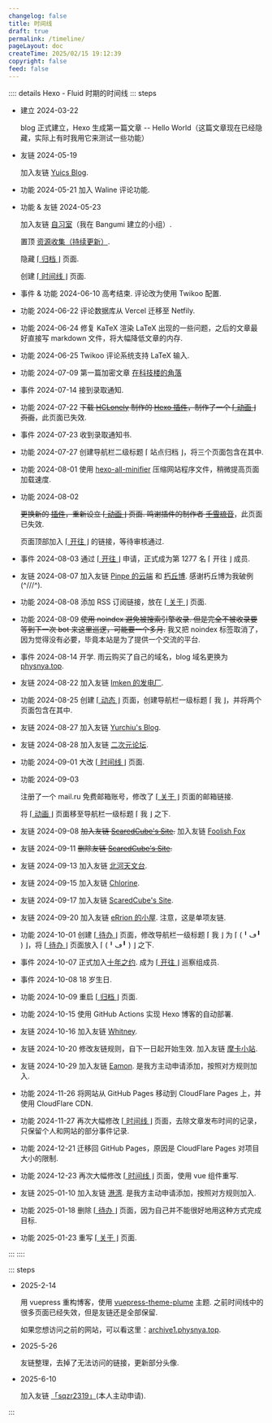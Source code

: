 ```yaml
---
changelog: false
title: 时间线
draft: true
permalink: /timeline/
pageLayout: doc
createTime: 2025/02/15 19:12:39
copyright: false
feed: false
---
```


:::: details Hexo - Fluid 时期的时间线
::: steps

- 建立 2024-03-22

  blog 正式建立，Hexo 生成第一篇文章 -- Hello World（这篇文章现在已经隐藏，实际上有时我用它来测试一些功能）

- 友链 2024-05-19

  加入友链 [Yuics Blog](https://arckive.cn/).

- 功能 2024-05-21
  加入 Waline 评论功能.
- 功能 & 友链 2024-05-23

  加入友链 [自习室](https://bgm.tv/group/zixi)（我在 Bangumi 建立的小组）.

  置顶 [资源收集（持续更新）](/posts/bnw31l0t/).

  隐藏 [⌈ 归档 ⌋](/blog/archives/) 页面.

  创建 [⌈ 时间线 ⌋](/timeline/) 页面.

- 事件 & 功能 2024-06-10
  高考结束.
  评论改为使用 Twikoo 配置.
- 功能 2024-06-22
  评论数据库从 Vercel 迁移至 Netfily.
- 功能 2024-06-24
  修复 KaTeX 渲染 LaTeX 出现的一些问题，之后的文章最好直接写 markdown 文件，将大幅降低文章的内存.
- 功能 2024-06-25
  Twikoo 评论系统支持 LaTeX 输入.
- 功能 2024-07-09
  第一篇加密文章 [在科技楼的角落](/posts/3lags7s9/)
- 事件 2024-07-14
  接到录取通知.
- 功能 2024-07-22
  <s>下载 [HCLonely](https://blog.hclonely.com/) 制作的 [Hexo 插件](https://github.com/HCLonely/hexo-bilibili-bangumi)，制作了一个 [⌈ 动画 ⌋](/bangumi/) 页面</s>，此页面已失效.
- 事件 2024-07-23
  收到录取通知书.
- 功能 2024-07-27
  创建导航栏二级标题 ⌈ 站点归档 ⌋，将三个页面包含在其中.
- 功能 2024-08-01
  使用 [hexo-all-minifier](https://github.com/chenzhutian/hexo-all-minifier) 压缩网站程序文件，稍微提高页面加载速度.
- 功能 2024-08-02

  <s>更换新的 [插件](https://github.com/ChiyukiRuon/hexo-bangumi-gallery)，重新设立 [⌈ 动画 ⌋](https://physnya.top/bangumi.html) 页面. 鸣谢插件的制作者 [千雪琉音](https://github.com/ChiyukiRuon)</s>，此页面已失效.

  页面顶部加入 [⌈ 开往 ⌋](https://www.travellings.cn/) 的链接，等待审核通过.

- 事件 2024-08-03
  通过 [⌈ 开往 ⌋](https://www.travellings.cn/) 申请，正式成为第 1277 名 ⌈ 开往 ⌋ 成员.
- 友链 2024-08-07
  加入友链 [Pinpe 的云端](https://blog.pinpe.top/) 和 [朽丘博](https://koxiuqiu.cn/). 感谢朽丘博为我破例(\^///\^).
- 功能 2024-08-08
  添加 RSS 订阅链接，放在 [⌈ 关于 ⌋](/about/) 页面.
- 功能 2024-08-09
  <s>使用 noindex 避免被搜索引擎收录. 但是完全不被收录要等到下一次 bot 来这里巡逻，可能要一个多月.</s>
  我又把 noindex 标签取消了，因为觉得没有必要，毕竟本站是为了提供一个交流的平台.
- 事件 2024-08-14
  开学.
  雨云购买了自己的域名，blog 域名更换为 [physnya.top](/).
- 友链 2024-08-22
  加入友链 [Imken 的发电厂](https://blog.imken.moe/).
- 功能 2024-08-25
  创建 [⌈ 动态 ⌋](/artitalk/) 页面，创建导航栏一级标题 ⌈ 我 ⌋，并将两个页面包含在其中.
- 友链 2024-08-27
  加入友链 [Yurchiu's Blog](https://yurchiu.github.io/).
- 友链 2024-08-28
  加入友链 [二次元论坛](https://www.ecylt.top/).
- 功能 2024-09-01
  大改 [⌈ 时间线 ⌋](/timeline/) 页面.
- 功能 2024-09-03

  注册了一个 mail.ru 免费邮箱账号，修改了 [⌈ 关于 ⌋](/about/) 页面的邮箱链接.

  将 [⌈ 动画 ⌋](/bangumi.html/) 页面移至导航栏一级标题 ⌈ 我 ⌋ 之下.

- 友链 2024-09-08
  <s>加入友链 [ScaredCube's Site](https://sccube.link).</s>
  加入友链 [Foolish Fox](https://foolishfox.cn)
- 友链 2024-09-11
  <s>删除友链 [ScaredCube's Site](https://sccube.link).</s>
- 友链 2024-09-13
  加入友链 [北河天文台](https://pediastrum.com/).
- 友链 2024-09-15
  加入友链 [Chlorine](https://www.yoghurtlee.com/).
- 友链 2024-09-17
  加入友链 [ScaredCube's Site](https://sccube.link).
- 友链 2024-09-20
  加入友链 [eRrion 的小屋](https://mr-errion.github.io/). 注意，这是单项友链.
- 功能 2024-10-01
  创建 [⌈ 待办 ⌋](/todo/) 页面，修改导航栏一级标题 ⌈ 我 ⌋ 为 ⌈ (╹ڡ╹ ) ⌋，将 [⌈ 待办 ⌋](/todo/) 页面放入 ⌈ (╹ڡ╹ ) ⌋ 之下.
- 事件 2024-10-07
  正式加入[十年之约](https://foreverblog.cn/).
  成为 [⌈ 开往 ⌋](https://www.travellings.cn/) 巡察组成员.
- 事件 2024-10-08
  18 岁生日.
- 功能 2024-10-09
  重启 [⌈ 归档 ⌋](/blog/archives/) 页面.
- 功能 2024-10-15
  使用 GitHub Actions 实现 Hexo 博客的自动部署.
- 友链 2024-10-16
  加入友链 [Whitney](https://phymani.me/).
- 友链 2024-10-20
  修改友链规则，自下一日起开始生效.
  加入友链 [摩卡小站](https://blog.mokemore.top/).
- 友链 2024-10-29
  加入友链 [Eamon](https://fanyiming.life/). 是我方主动申请添加，按照对方规则加入.
- 功能 2024-11-26
  将网站从 GitHub Pages 移动到 CloudFlare Pages 上，并使用 CloudFlare CDN.
- 功能 2024-11-27
  再次大幅修改 [⌈ 时间线 ⌋](/timeline/) 页面，去除文章发布时间的记录，只保留个人和网站的部分事件记录.
- 功能 2024-12-21
  迁移回 GitHub Pages，原因是 CloudFlare Pages 对项目大小的限制.
- 功能 2024-12-23
  再次大幅修改 [⌈ 时间线 ⌋](/timeline/) 页面，使用 vue 组件重写.
- 友链 2025-01-10
  加入友链 [港湾](https://haru-lcy.github.io/). 是我方主动申请添加，按照对方规则加入.
- 功能 2025-01-18
  删除 [⌈ 待办 ⌋](/todo/) 页面，因为自己并不能很好地用这种方式完成目标.
- 功能 2025-01-23
  重写 [⌈ 关于 ⌋](/about/) 页面.

:::
::::

::: steps

- 2025-2-14

  用 vuepress 重构博客，使用 [vuepress-theme-plume](https://theme-plume.vuejs.press/) 主题. 之前时间线中的很多页面已经失效，但是友链还是全部保留.

  如果您想访问之前的网站，可以看这里：[archive1.physnya.top](https://archive1.physnya.top).

- 2025-5-26

  友链整理，去掉了无法访问的链接，更新部分头像.

- 2025-6-10

  加入友链 [「sqzr2319」](https://sqzr2319.github.io)(本人主动申请).

:::
